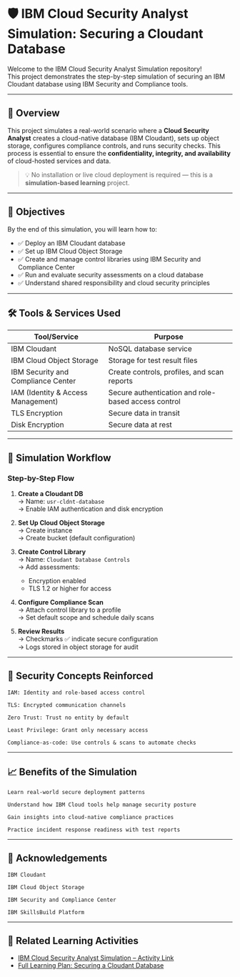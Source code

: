 # 🛡️ IBM Cloud Security Analyst Simulation: Securing a Cloudant Database

Welcome to the IBM Cloud Security Analyst Simulation repository!  
This project demonstrates the step-by-step simulation of securing an IBM Cloudant database using IBM Security and Compliance tools.

---

## 📘 Overview

This project simulates a real-world scenario where a **Cloud Security Analyst** creates a cloud-native database (IBM Cloudant), sets up object storage, configures compliance controls, and runs security checks. This process is essential to ensure the **confidentiality, integrity, and availability** of cloud-hosted services and data.

> 💡 No installation or live cloud deployment is required — this is a **simulation-based learning** project.

---

## 🎯 Objectives

By the end of this simulation, you will learn how to:

- ✅ Deploy an IBM Cloudant database
- ✅ Set up IBM Cloud Object Storage
- ✅ Create and manage control libraries using IBM Security and Compliance Center
- ✅ Run and evaluate security assessments on a cloud database
- ✅ Understand shared responsibility and cloud security principles

---

## 🛠️ Tools & Services Used

| Tool/Service                     | Purpose |
|----------------------------------|---------|
| IBM Cloudant                    | NoSQL database service |
| IBM Cloud Object Storage        | Storage for test result files |
| IBM Security and Compliance Center | Create controls, profiles, and scan reports |
| IAM (Identity & Access Management) | Secure authentication and role-based access control |
| TLS Encryption                  | Secure data in transit |
| Disk Encryption                 | Secure data at rest |

---

## 🧪 Simulation Workflow

### Step-by-Step Flow

1. **Create a Cloudant DB**  
   → Name: `usr-cldnt-database`  
   → Enable IAM authentication and disk encryption

2. **Set Up Cloud Object Storage**  
   → Create instance  
   → Create bucket (default configuration)

3. **Create Control Library**  
   → Name: `Cloudant Database Controls`  
   → Add assessments:
     - Encryption enabled
     - TLS 1.2 or higher for access

4. **Configure Compliance Scan**  
   → Attach control library to a profile  
   → Set default scope and schedule daily scans

5. **Review Results**  
   → Checkmarks ✅ indicate secure configuration  
   → Logs stored in object storage for audit

---

## 🔐 Security Concepts Reinforced

    IAM: Identity and role-based access control

    TLS: Encrypted communication channels

    Zero Trust: Trust no entity by default

    Least Privilege: Grant only necessary access

    Compliance-as-code: Use controls & scans to automate checks

---
## 📈 Benefits of the Simulation

    Learn real-world secure deployment patterns

    Understand how IBM Cloud tools help manage security posture

    Gain insights into cloud-native compliance practices

    Practice incident response readiness with test reports

---
## 🤝 Acknowledgements

    IBM Cloudant

    IBM Cloud Object Storage

    IBM Security and Compliance Center

    IBM SkillsBuild Platform

---
## 🔗 Related Learning Activities

- [IBM Cloud Security Analyst Simulation – Activity Link](https://skills.yourlearning.ibm.com/activity/MDL-306)
- [Full Learning Plan: Securing a Cloudant Database](https://skills.yourlearning.ibm.com/activity/PLAN-2EC3A305F2C3?focuslmsId=MDL-306)

